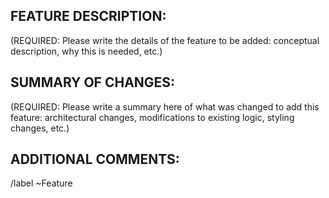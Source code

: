 ## FEATURE DESCRIPTION:

(REQUIRED: Please write the details of the feature to be added: conceptual description, why this is needed, etc.)

## SUMMARY OF CHANGES:

(REQUIRED: Please write a summary here of what was changed to add this feature: architectural changes, modifications to existing logic, styling changes, etc.)

## ADDITIONAL COMMENTS:

<!-- (OPTIONAL: OTHER RELATED CHANGES, FUTURE CONSIDERATIONS, ETC) -->

/label ~Feature